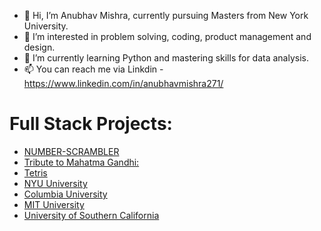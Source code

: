 - 👋 Hi, I’m Anubhav Mishra, currently pursuing Masters from New York University.
- 👀 I’m interested in problem solving, coding, product management and design.
- 🌱 I’m currently learning Python and mastering skills for data analysis.
- 📫 You can reach me via Linkdin - https://www.linkedin.com/in/anubhavmishra271/

 # Full Stack Projects: 

- [NUMBER-SCRAMBLER](https://mishra-anubhav.github.io/Number-Scrambler/)
- [Tribute to Mahatma Gandhi:](https://codepen.io/mishra-anubhav/full/wvwpbdB)
- [Tetris](https://mishra-anubhav.github.io/JavaScript-Tetris/)
- <a href="https://mishra-anubhav.github.io/Universities-Report/university-nyu.html">NYU University</a><br>
- <a href="https://mishra-anubhav.github.io/Universities-Report/University-columbia.html">Columbia University</a><br>
- <a href="https://mishra-anubhav.github.io/Universities-Report/university-mit.html">MIT University</a><br>
- <a href="https://mishra-anubhav.github.io/Universities-Report/university-usc.html">University of Southern California</a><br>


<!---
mishra-anubhav/mishra-anubhav is a ✨ special ✨ repository because its `README.md` (this file) appears on your GitHub profile.
You can click the Preview link to take a look at your changes.
--->
